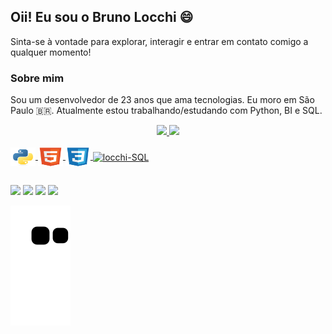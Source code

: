 ## Oii! Eu sou o Bruno Locchi 😄
Sinta-se à vontade para explorar, interagir e entrar em contato comigo a qualquer momento!

### Sobre mim
Sou um desenvolvedor de 23 anos que ama tecnologias. Eu moro em São Paulo 🇧🇷. Atualmente estou trabalhando/estudando com Python, BI e SQL.

<div align="center">
  <a href="https://github.com/locchii">
  <img height="180em" src="https://github-readme-stats.vercel.app/api?username=locchi&show_icons=true&theme=github_dark&include_all_commits=true&count_private=true"/>
  <img height="130em" src="https://github-readme-stats.vercel.app/api/top-langs/?username=locchii&layout=compact&langs_count=7&theme=github_dark"/>
</div>
  
  <div style="display: inline_block"><br>
    <img align="center" alt="locchi-Python" height="30" width="40" src="https://raw.githubusercontent.com/devicons/devicon/master/icons/python/python-original.svg">
    <img align="center" alt="locchi-HTML" height="30" width="40" src="https://raw.githubusercontent.com/devicons/devicon/master/icons/html5/html5-original.svg">
  <img align="center" alt="locchi-CSS" height="30" width="40" src="https://raw.githubusercontent.com/devicons/devicon/master/icons/css3/css3-original.svg">
    <img align="center" alt="locchi-SQL" height="30" width="40" src="https://cdn.jsdelivr.net/gh/devicons/devicon@latest/icons/microsoftsqlserver/microsoftsqlserver-original.svg" />
          
</div>

  ##
  
 <div> 
  <a href="https://web.whatsapp.com/5511948312358" target="_blank"><img src="https://img.shields.io/badge/WhatsApp-25D366?style=for-the-badge&logo=whatsapp&logoColor=white" target="_blank"></a>
  <a href="https://instagram.com/locchii" target="_blank"><img src="https://img.shields.io/badge/-Instagram-%23E4405F?style=for-the-badge&logo=instagram&logoColor=white" target="_blank"></a>
   <a href = "mailto:locchibruno@gmail.com"><img src="https://img.shields.io/badge/-Gmail-%23333?style=for-the-badge&logo=gmail&logoColor=white" target="_blank"></a>
  <a href="https://www.linkedin.com/in/bruno-locchi-419b13202" target="_blank"><img src="https://img.shields.io/badge/-LinkedIn-%230077B5?style=for-the-badge&logo=linkedin&logoColor=white" target="_blank"></a> 
 
 ![Snake animation](https://github.com/locchii/locchii/blob/output/github-contribution-grid-snake.svg)
 
</div>
